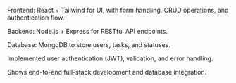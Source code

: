 Frontend: React + Tailwind for UI, with form handling, CRUD operations, and authentication flow.

Backend: Node.js + Express for RESTful API endpoints.

Database: MongoDB to store users, tasks, and statuses.

Implemented user authentication (JWT), validation, and error handling.

Shows end-to-end full-stack development and database integration.
